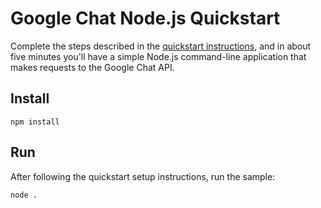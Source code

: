 # Google Chat Node.js Quickstart

Complete the steps described in the [quickstart instructions](
https://developers.google.com/workspace/chat/api/guides/quickstart/nodejs),
and in about five minutes you'll have a simple Node.js command-line
application that makes requests to the Google Chat API.

## Install

`npm install`

## Run

After following the quickstart setup instructions, run the sample:

`node .`
